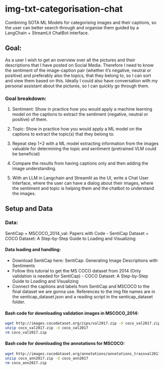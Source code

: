 # img-txt-categorisation-chat
Combining SOTA ML Models for categorising images and their captions, so the user can better search through and organise them guided by a LangChain + StreamLit ChatBot interface.


## Goal:
As a user I wish to get an overview over all the pictures and their descriptions that I have posted on Social Media. Therefore I need to know the sentiment of the image-caption pair (whether it’s negative, neutral or positive) and preferably also the topics, that they belong to, so I can sort and view them based on this. Ideally I could also have conversation with my personal assistant about the pictures, so I can quickly go through them. 

### Goal breakdown:
1. Sentiment: Show in practice how you would apply a machine learning model on the captions to extract the sentiment (negative, neutral or positive) of them.

2. Topic: Show in practice how you would apply a ML model on the captions to extract the topic(s) that they belong to.

3. Repeat step 1+2 with a ML model extracting information from the images valuable for determining the topic and sentiment (pretrained VLM could be beneficial)

4. Compare the results from having captions only and then adding the image understanding. 

5. With an LLM in Langchain and Streamlit as the UI, write a Chat User Interface, where the user can have a dialog about their images, where the sentiment and topic is helping them and the chatbot to understand the images. 


## Setup and Data

### Data:
SentiCap + MSCOCO_2014_val: Papers with Code - SentiCap Dataset + COCO Dataset: A Step-by-Step Guide to Loading and Visualizing  

#### Data loading and handling:
- Download SentiCap here: SentiCap: Generating Image Descriptions with Sentiments 
- Follow this tutorial to get the MS COCO dataset from 2014 (Only validation is needed for SentiCap) - COCO Dataset: A Step-by-Step Guide to Loading and Visualizing 
- Connect the captions and labels from SentiCap and MSCOCO to the final dataset we are gonna use. References to the img file names are in the senticap_dataset.json and a reading script in the senticap_dataset folder.

#### Bash code for downloading validation images in MSCOCO_2014:
```bash
wget http://images.cocodataset.org/zips/val2017.zip -O coco_val2017.zip
unzip coco_val2017.zip -d coco_val2017
rm coco_val2017.zip
```

#### Bash code for downloading the annotations for MSCOCO:
```bash
wget http://images.cocodataset.org/annotations/annotations_trainval2017.zip -O coco_ann2017.zip
unzip coco_ann2017.zip -d coco_ann2017
rm coco_ann2017.zip
```